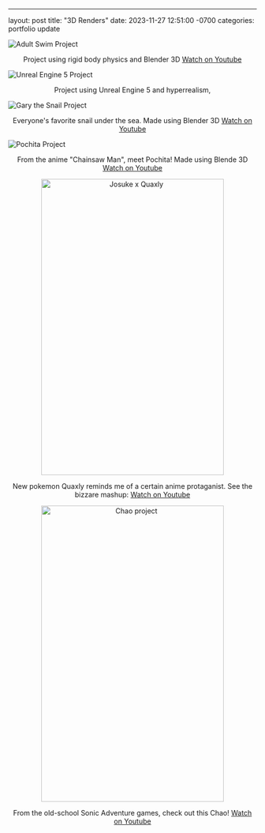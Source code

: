 ---
layout: post
title:  "3D Renders"
date:   2023-11-27 12:51:00 -0700
categories: portfolio update

<img 
	src="../../../As.png" 
	alt="Adult Swim Project" 
	title="Rigid body physics project" /> 
<center><p> Project using rigid body physics and Blender 3D 
<a href="https://youtu.be/IPh1gfI_ELg">Watch on Youtube</a> </p></center>

<img 
	src="../../../Scene_1_14.2856507.png" 
	alt="Unreal Engine 5 Project" 
	title="UE5 hyperrealism project" />
<center><p> Project using Unreal Engine 5 and hyperrealism, </p></center>

<img 
	src="../../../IMG_3608.png" 
	alt="Gary the Snail Project" 
	title="Gary the Snail 3D model" />
<center><p> Everyone's favorite snail under the sea. Made using Blender 3D 
<a href="https://youtu.be/IPh1gfI_ELg">Watch on Youtube</a> </p></center>

<img 
	src="../../../pochita.png" 
	alt="Pochita Project" 
	title="Pochita 3D model" />
<center><p> From the anime "Chainsaw Man", meet Pochita! Made using Blende 3D 
<a href="https://youtu.be/IPh1gfI_ELg">Watch on Youtube</a> </p></center>

<center><img 
	src="../../../josuke_duck.png" 
	alt="Josuke x Quaxly" 
	title="Quaxly 3D model" 
	width = "370"
	height = "600" />
<center><p> New pokemon Quaxly reminds me of a certain anime protaganist. See the bizzare mashup: 
<a href="https://youtu.be/IPh1gfI_ELg">Watch on Youtube</a> </p></center>

<center><img 
	src="../../../IMG_4289.jpg" 
	alt="Chao project" 
	title="Chao 3D model" 
	width = "370"
	height = "600" />
<center><p> From the old-school Sonic Adventure games, check out this Chao! 
<a href="https://youtu.be/IPh1gfI_ELg">Watch on Youtube</a> </p></center>